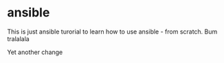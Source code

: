 # ansible

This is just ansible turorial to learn how to use ansible - from scratch. 
Bum tralalala

Yet another change

